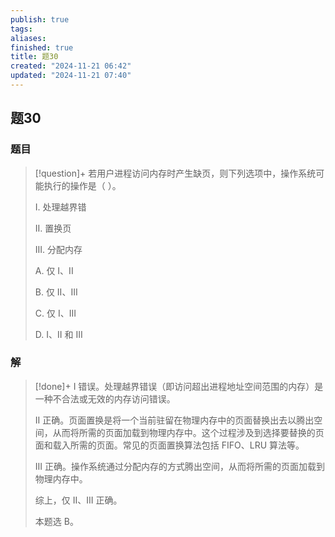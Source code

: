 ```yaml
---
publish: true
tags: 
aliases: 
finished: true
title: 题30
created: "2024-11-21 06:42"
updated: "2024-11-21 07:40"
---
```

## 题30
### 题目
> [!question]+
> 若用户进程访问内存时产生缺页，则下列选项中，操作系统可能执行的操作是（ ）。
> 
> I. 处理越界错
> 
> II. 置换页
> 
> III. 分配内存
> 
> A. 仅 I、II
> 
> B. 仅 II、III
> 
> C. 仅 I、III
> 
> D. I、II 和 III
### 解
> [!done]+
> I 错误。处理越界错误（即访问超出进程地址空间范围的内存）是一种不合法或无效的内存访问错误。
> 
> II 正确。页面置换是将一个当前驻留在物理内存中的页面替换出去以腾出空间，从而将所需的页面加载到物理内存中。这个过程涉及到选择要替换的页面和载入所需的页面。常见的页面置换算法包括 FIFO、LRU 算法等。
> 
> III 正确。操作系统通过分配内存的方式腾出空间，从而将所需的页面加载到物理内存中。
> 
> 综上，仅 II、III 正确。
> 
> 本题选 B。